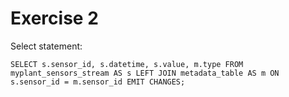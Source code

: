 # Exercise 2

Select statement:

```
SELECT s.sensor_id, s.datetime, s.value, m.type FROM myplant_sensors_stream AS s LEFT JOIN metadata_table AS m ON s.sensor_id = m.sensor_id EMIT CHANGES;
```